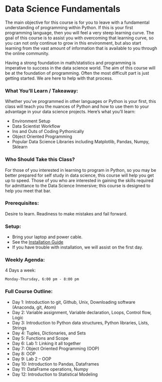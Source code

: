 # Data Science Fundamentals

The main objective for this course is for you to leave with a fundamental understanding of programming within Python.  If this is your first programming language, then you will feel a very steep learning curve.  The goal of this course is to assist you with overcoming that learning curve, so you can not only continue to grow in this environment, but also start learning from the vast amount of information that is available to you through the online community.  

Having a strong foundation in math/statistics and programming is imperative to success in the data science world.  The aim of this course will be at the foundation of programming.  Often the most difficult part is just getting started.  We are here to help with that process.

### What You’ll Learn / Takeaway:

Whether you’ve programmed in other languages or Python is your first, this class will teach you the nuances of Python and how to use them to your advantage in your data science projects. Here’s what you’ll learn:

* Environment Setup
* Data Scientist Workflow
* Ins and Outs of Coding Pythonically
* Object Oriented Programming
* Popular Data Science Libraries including Matplotlib, Pandas, Numpy, Sklearn

### Who Should Take this Class?

For those of you interested in learning to program in Python, so you may be better prepared for self study in data science, this course will help you get up to speed.  Those of you who are interested in gaining the skills required for admittance to the Data Science Immersive; this course is designed to help you meet that bar.

### Prerequisites:

Desire to learn.  Readiness to make mistakes and fail forward.

### Setup: 

* Bring your laptop and power cable.  
* See the [Installation Guide](/introduction)
* If you have trouble with installation, we will assist on the first day.

### Weekly Agenda:

4 Days a week:

    Monday-Thursday, 6:00 pm - 8:00 pm

### Full Course Outline:

* Day 1: Introduction to git, Github, Unix, Downloading software (Anaconda, git, Atom)
* Day 2: Variable assignment, Variable declaration, Loops, Control flow, Logic
* Day 3: Introduction to Python data structures, Python libraries, Lists, Strings
* Day 4: Tuples, Dictionaries, and Sets
* Day 5: Functions and Scope
* Day 6: Lab 1: Linking it all together
* Day 7: Object Oriented Programming (OOP)
* Day 8: OOP
* Day 9: Lab 2 – OOP
* Day 10: Introduction to Pandas, Dataframes
* Day 11: DataFrame operations, Numpy
* Day 12: Introduction to Statistical Modeling

